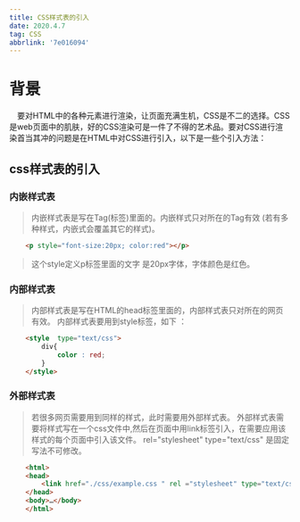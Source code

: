 ```yaml
---
title: CSS样式表的引入
date: 2020.4.7
tag: CSS
abbrlink: '7e016094'
---
```

# 背景
&emsp;要对HTML中的各种元素进行渲染，让页面充满生机，CSS是不二的选择。CSS是web页面中的肌肤，好的CSS渲染可是一件了不得的艺术品。要对CSS进行渲染首当其冲的问题是在HTML中对CSS进行引入，以下是一些个引入方法：
<!--more-->
## css样式表的引入
### 内嵌样式表
> 内嵌样式表是写在Tag(标签)里面的。内嵌样式只对所在的Tag有效 (若有多种样式，内嵌式会覆盖其它的样式)。
~~~html
    <p style="font-size:20px; color:red"></p>
~~~
>这个style定义p标签里面的文字 是20px字体，字体颜色是红色。

### 内部样式表
> 内部样式表是写在HTML的head标签里面的，内部样式表只对所在的网页有效。
>内部样式表要用到style标签，如下 ：
~~~html
    <style  type="text/css">
        div{
            color : red;
        }
    </style>
~~~

### 外部样式表
>若很多网页需要用到同样的样式，此时需要用外部样式表。
>外部样式表需要将样式写在一个css文件中,然后在页面中用link标签引入，在需要应用该样式的每个页面中引入该文件。
>rel="stylesheet" type="text/css" 是固定写法不可修改。
~~~html
    <html>
    <head>
        <link href="./css/example.css " rel ="stylesheet" type="text/css ">
    </head>
    <body>…</body>
    </html>
~~~
